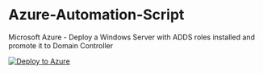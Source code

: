 # Azure-Automation-Script
Microsoft Azure - Deploy a Windows Server with ADDS roles installed and promote it to Domain Controller

[![Deploy to Azure](https://aka.ms/deploytoazurebutton)](https://portal.azure.com/#create/Microsoft.Template/uri/https%3A%2F%2Fraw.githubusercontent.com%2Frupeshkumar098%2FAzure-Automation-Script%2Fmain%2Fazuredeploy.json)
